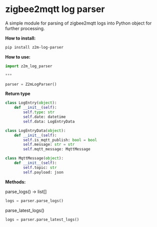 # zigbee2mqtt log parser

A simple module for parsing of zigbee2mqtt logs into Python object for further processing.

**How to install:**

```sh
pip install z2m-log-parser
```

**How to use:**

```py
import z2m_log_parser

***

parser = Z2mLogParser()
```

**Return type**

```py
class LogEntry(object):
    def __init__(self):
        self.type: str
        self.date: datetime
        self.data: LogEntryData

class LogEntryData(object):
    def __init__(self):
        self.is_mqtt_publish: bool = bool
        self.message: str = str
        self.mqtt_message: MqttMessage

class MqttMessage(object):
    def __init__(self):
        self.topic: str
        self.payload: json
```

**Methods:**

parse_logs() -> list[]

```py
logs = parser.parse_logs()
```

parse_latest_logs()

```py
logs = parser.parse_latest_logs()
```
